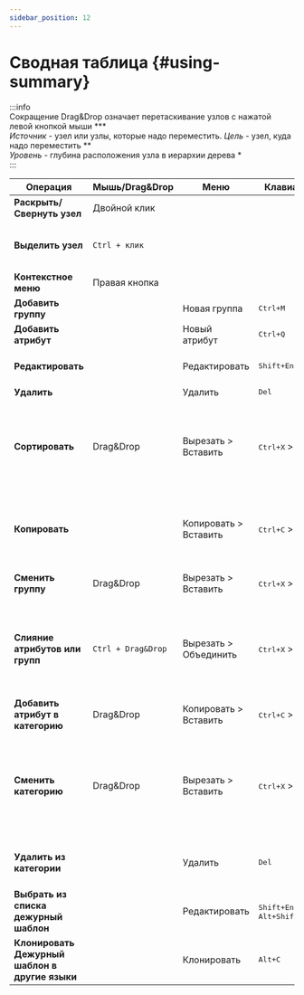 ```yaml
---
sidebar_position: 12
---
```

# Сводная таблица {#using-summary}

:::info  
Сокращение Drag&Drop означает перетаскивание узлов с нажатой левой кнопкой мыши ***  
*Источник* - узел или узлы, которые надо переместить. *Цель* - узел, куда надо переместить **  
*Уровень* - глубина расположения узла в иерархии дерева *  
:::

| Операция | Мышь/Drag&Drop | Меню | Клавиатура | Примечание |
|----------|---------------|------|------------|------------|
| **Раскрыть/Свернуть узел** | Двойной клик |  |  |  |
| **Выделить узел** | `Ctrl + клик` |  |  | Можно выделить несколько узлов. |
| **Контекстное меню** | Правая кнопка |  |  | Есть подсказки горячих клавиш. |
| **Добавить группу** |  | Новая группа | <kbd>Ctrl+M</kbd> |  |
| **Добавить атрибут** |  | Новый атрибут | <kbd>Ctrl+Q</kbd> |  |
| **Редактировать** |  | Редактировать | <kbd>Shift+Enter</kbd> | Подтверждение - <kbd>Enter</kbd> Отмена - <kbd>Esc</kbd>. |
| **Удалить** |  | Удалить | <kbd>Del</kbd> |  |
| **Сортировать** | Drag&Drop | Вырезать > Вставить | <kbd>Ctrl+X</kbd> > <kbd>Ctrl+V</kbd> | Уровни источника и цели должны совпадать. Сортировать можно группы или атрибуты внутри группы. |
| **Копировать** |  | Копировать > Вставить | <kbd>Ctrl+C</kbd> > <kbd>Ctrl+V</kbd> | Копировать можно только атрибуты. Вставить только в группу или в категорию. |
| **Сменить группу** | Drag&Drop | Вырезать > Вставить | <kbd>Ctrl+X</kbd> > <kbd>Ctrl+V</kbd> | Источник - атрибут. Цель - группа. |
| **Слияние атрибутов или групп** | `Ctrl + Drag&Drop` | Вырезать > Объединить | <kbd>Ctrl+X</kbd> > <kbd>Alt+V</kbd> | Уровни источника и цели должны совпадать. Если источник атрибут, то цель должна быть атрибутом. |
| **Добавить атрибут в категорию** | Drag&Drop | Копировать > Вставить | <kbd>Ctrl+C</kbd> > <kbd>Ctrl+V</kbd> | Источник - атрибут. Цель - категория. |
| **Сменить категорию** | Drag&Drop | Вырезать > Вставить | <kbd>Ctrl+X</kbd> > <kbd>Ctrl+V</kbd> | Источник - атрибут в дереве "Атрибуты категорий". Цель - категория в дереве "Категории". |
| **Удалить из категории** |  | Удалить | <kbd>Del</kbd> | Атрибут из дерева "Атрибуты категорий". |
| **Выбрать из списка дежурный шаблон** |  | Редактировать | <kbd>Shift+Enter</kbd> + <kbd>Alt+Shift+Click</kbd> | Войти в режим редактирования, затем нажать <kbd>Alt+Shift+Click</kbd>. |
| **Клонировать Дежурный шаблон в другие языки** |  | Клонировать | <kbd>Alt+C</kbd> | Пустые шаблоны не клонируются. |
